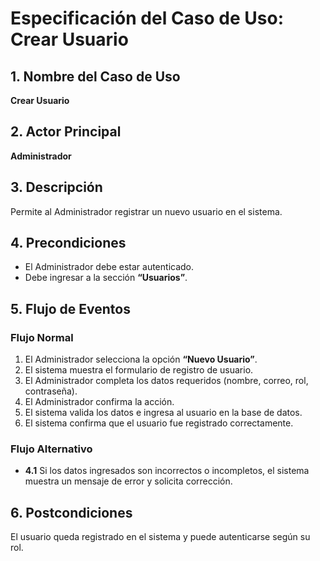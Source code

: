 # Especificación del Caso de Uso: Crear Usuario

## 1. Nombre del Caso de Uso
**Crear Usuario**

## 2. Actor Principal
**Administrador**

## 3. Descripción
Permite al Administrador registrar un nuevo usuario en el sistema.

## 4. Precondiciones
- El Administrador debe estar autenticado.
- Debe ingresar a la sección **“Usuarios”**.

## 5. Flujo de Eventos

### Flujo Normal

1. El Administrador selecciona la opción **“Nuevo Usuario”**.
2. El sistema muestra el formulario de registro de usuario.
3. El Administrador completa los datos requeridos (nombre, correo, rol, contraseña).
4. El Administrador confirma la acción.
5. El sistema valida los datos e ingresa al usuario en la base de datos.
6. El sistema confirma que el usuario fue registrado correctamente.

### Flujo Alternativo
- **4.1** Si los datos ingresados son incorrectos o incompletos, el sistema muestra un mensaje de error y solicita corrección.

## 6. Postcondiciones
El usuario queda registrado en el sistema y puede autenticarse según su rol.

